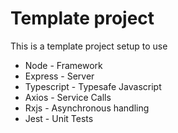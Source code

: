 # Template project
This is a template project setup to use
* Node - Framework
* Express - Server
* Typescript - Typesafe Javascript
* Axios - Service Calls
* Rxjs - Asynchronous handling
* Jest - Unit Tests
